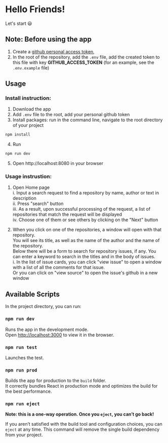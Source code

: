 # Hello Friends!
Let's start :smiley:

## Note: Before using the app
1) Create a [github personal access token](https://docs.github.com/en/authentication/keeping-your-account-and-data-secure/creating-a-personal-access-token
),
2) In the root of the repository, add the `.env` file, add the created token to this file with key **GITHUB_ACCESS_TOKEN** (for an example, see the `.env.example` file)

## Usage
### Install instruction:
1. Download the app
2. Add `.env` file to the root, add your personal github token
3. Install packages: run in the command line, navigate to the root directory of your project
  ```sh
  npm install
  ```
4. Run
  ```sh
  npm run dev
  ```
5. Open http://localhost:8080 in your browser

### Usage instrustion:
1. Open Home page\
i. Input a search request to find a repository by name, author or text in description\
ii. Press "search" button\
iii. As a result, upon successful processing of the request, a list of repositories that match the request will be displayed\
iv. Choose one of them or see others by clicking on the "Next" button

2. When you click on one of the repositories, a window will open with that repository.\
You will see its title, as well as the name of the author and the name of the repository.\
Below there will be a form to search for repository issues, if any. You can enter a keyword to search in the titles and in the body of issues.\
i. In the list of issue cards, you can click "view issue" to open a window with a list of all the comments for that issue.\
Or you can click on "view source" to open the issue's github in a new window

## Available Scripts

In the project directory, you can run:

### `npm run dev`

Runs the app in the development mode.\
Open [http://localhost:3000](http://localhost:8080) to view it in the browser.

### `npm run test`

Launches the test.

### `npm run prod`

Builds the app for production to the `build` folder.\
It correctly bundles React in production mode and optimizes the build for the best performance.


### `npm run eject`

**Note: this is a one-way operation. Once you `eject`, you can’t go back!**

If you aren’t satisfied with the build tool and configuration choices, you can `eject` at any time. This command will remove the single build dependency from your project.

